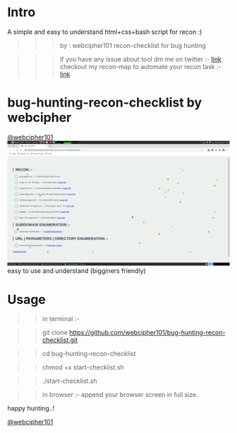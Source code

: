 # Intro

A simple and easy to understand html+css+bash script for recon :)

>>> by : webcipher101
>>> recon-checklist for bug hunting

>>> if you have any issue about tool dm me on twitter :- <a href="https://twitter.com/webcipher101?s=09">link</a>
>>> checkout my recon-map to automate your recon task :- <a href="https://">link</a>

# bug-hunting-recon-checklist by webcipher
<a href="https://twitter.com/webcipher101?s=09">@webcipher101</a>
![](demo.png)
easy to use and understand (bigginers friendly)

# Usage

>> in terminal :-

>> git clone https://github.com/webcipher101/bug-hunting-recon-checklist.git

>> cd bug-hunting-recon-checklist
 
>> chmod +x start-checklist.sh

>> ./start-checklist.sh

>> in browser :-
append your browser screen in full size.

happy hunting..!

<a href="https://twitter.com/webcipher101?s=09">@webcipher101</a>
